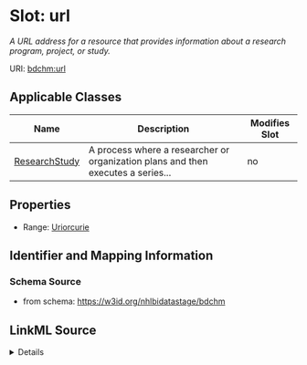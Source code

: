 # Slot: url


_A URL address for a resource that provides information about a research program, project, or study._



URI: [bdchm:url](bdchm:url)



<!-- no inheritance hierarchy -->




## Applicable Classes

| Name | Description | Modifies Slot |
| --- | --- | --- |
[ResearchStudy](ResearchStudy.md) | A process where a researcher or organization plans and then executes a series... |  no  |







## Properties

* Range: [Uriorcurie](Uriorcurie.md)





## Identifier and Mapping Information







### Schema Source


* from schema: https://w3id.org/nhlbidatastage/bdchm




## LinkML Source

<details>
```yaml
name: url
description: A URL address for a resource that provides information about a research
  program, project, or study.
from_schema: https://w3id.org/nhlbidatastage/bdchm
rank: 1000
alias: url
owner: ResearchStudy
domain_of:
- ResearchStudy
range: uriorcurie

```
</details>